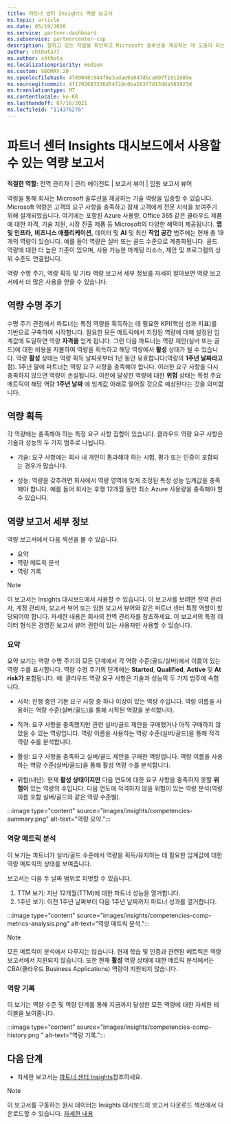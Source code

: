 ```yaml
---
title: 파트너 센터 Insights 역량 보고서
ms.topic: article
ms.date: 05/19/2020
ms.service: partner-dashboard
ms.subservice: partnercenter-csp
description: 잘하고 있는 작업을 확인하고 Microsoft 솔루션을 제공하는 데 도움이 되는 Microsoft 역량, 역량 수준 및 제안과 관련하여 개선할 수 있는 위치를 확인합니다.
author: shthota77
ms.author: shthota
ms.localizationpriority: medium
ms.custom: SEOMAY.20
ms.openlocfilehash: 4789048c944f6e3adae9a047dbca097f1912d89e
ms.sourcegitcommit: 4f1702683336d54f24c0ba283f7d13dda581923d
ms.translationtype: MT
ms.contentlocale: ko-KR
ms.lasthandoff: 07/16/2021
ms.locfileid: "114376276"
---
```

# <a name="competencies-report-available-from-the-partner-center-insights-dashboard"></a>파트너 센터 Insights 대시보드에서 사용할 수 있는 역량 보고서

**적절한 역할:** 전역 관리자 | 관리 에이전트 | 보고서 뷰어 | 임원 보고서 뷰어

역량을 통해 회사는 Microsoft 솔루션을 제공하는 기술 역량을 입증할 수 있습니다. Microsoft 역량은 고객의 요구 사항을 충족하고 잠재 고객에게 전문 지식을 보여주기 위해 설계되었습니다. 여기에는 포함된 Azure 사용량, Office 365 같은 클라우드 제품에 대한 자격, 기술 지원, 시장 진출 제품 등 Microsoft의 다양한 혜택이 제공됩니다. **앱 및 인프라,** **비즈니스 애플리케이션,** 데이터 및 **AI** 및 최신 **작업 공간** 범주에는 현재 총 19개의 역량이 있습니다. 예를 들어 역량은 실버 또는 골드 수준으로 계층화됩니다. 골드 역량에 대한 더 높은 기준이 있으며, 사용 가능한 마케팅 리소스, 제안 및 프로그램의 상위 수준도 연결됩니다.  

역량 수명 주기, 역량 획득 및 기타 역량 보고서 세부 정보를 자세히 알아보면 역량 보고서에서 더 많은 사용을 얻을 수 있습니다.

## <a name="competency-life-cycle"></a>역량 수명 주기

수명 주기 관점에서 파트너는 특정 역량을 획득하는 데 필요한 KPI(핵심 성과 지표)를 기반으로 구축하여 시작합니다. 필요한 모든 메트릭에서 지정된 역량에 대해 설정된 임계값에 도달하면 역량 **자격을** 얻게 됩니다. 그런 다음 파트너는 역량 제안(실버 또는 골드)에 대한 비용을 지불하여 역량을 획득하고 해당 역량에서 **활성** 상태가 될 수 있습니다. 역량 **활성** 상태는 역량 획득 날짜로부터 1년 동안 유효합니다(역량의 **1주년 날짜라고** 함). 1주년 말에 파트너는 역량 요구 사항을 충족해야 합니다. 이러한 요구 사항을 다시 충족하지 않으면 역량이 손실됩니다. 이전에 달성한 역량에 대한 **위험** 상태는 특정 주요 메트릭이 해당 역량 **1주년 날짜** 에 임계값 아래로 떨어질 것으로 예상된다는 것을 의미합니다.

## <a name="competency-attainment"></a>역량 획득

각 역량에는 충족해야 하는 특정 요구 사항 집합이 있습니다. 클라우드 역량 요구 사항은 기술과 성능의 두 가지 범주로 나뉩니다.

- 기술: 요구 사항에는 회사 내 개인이 통과해야 하는 시험, 평가 또는 인증이 포함되는 경우가 많습니다.

- 성능: 역량을 갖추려면 회사에서 역량 영역에 맞게 조정된 특정 성능 임계값을 충족해야 합니다. 예를 들어 회사는 후행 12개월 동안 최소 Azure 사용량을 충족해야 할 수 있습니다.

## <a name="competencies-report-details"></a>역량 보고서 세부 정보

역량 보고서에서 다음 섹션을 볼 수 있습니다.

- 요약
- 역량 메트릭 분석
- 역량 기록

 > [!NOTE]
 > 이 보고서는 Insights 대시보드에서 사용할 수 있습니다. 이 보고서를 보려면 전역 관리자, 계정 관리자, 보고서 뷰어 또는 임원 보고서 뷰어와 같은 파트너 센터 특정 역할이 할당되어야 합니다. 자세한 내용은 회사의 전역 관리자를 참조하세요. 이 보고서의 특정 데이터 형식은 경영진 보고서 뷰어 권한이 있는 사용자만 사용할 수 있습니다.

### <a name="summary"></a>요약

요약 보기는 역량 수명 주기의 모든 단계에서 각 역량 수준(골드/실버)에서 이름이 있는 역량 수를 표시합니다. 역량 수명 주기의 단계에는 **Started**, **Qualified**, **Active** 및 **At risk가** 포함됩니다. 예: 클라우드 역량 요구 사항은 기술과 성능의 두 가지 범주에 속합니다.

- 시작: 진행 중인 기본 요구 사항 중 하나 이상이 있는 역량 수입니다.
역량 이름을 사용하는 역량 수준(실버/골드)을 통해 시작된 역량을 분석합니다.

- 적격: 요구 사항을 충족했지만 관련 실버/골드 제안을 구매했거나 아직 구매하지 않았을 수 있는 역량입니다. 역량 이름을 사용하는 역량 수준(실버/골드)을 통해 적격 역량 수를 분석합니다.

- 활성: 요구 사항을 충족하고 실버/골드 제안을 구매한 역량입니다. 역량 이름을 사용하는 역량 수준(실버/골드)을 통해 활성 역량 수를 분석합니다.

- 위험(내년): 현재 **활성 상태이지만** 다음 연도에 대한 요구 사항을 충족하지 못할 **위험이** 있는 역량의 수입니다.
다음 연도에 적격하지 않을 위험이 있는 역량 분석(역량 이름 포함 실버/골드와 같은 역량 수준별).

:::image type="content" source="images/insights/competencies-summary.png" alt-text="역량 요약.":::

### <a name="competency-metric-analysis"></a>역량 메트릭 분석

이 보기는 파트너가 실버/골드 수준에서 역량을 획득/유지하는 데 필요한 임계값에 대한 역량 메트릭의 상태를 보여줍니다. 

보고서는 다음 두 날짜 범위로 피벗할 수 있습니다.

1. TTM 보기: 지난 12개월(TTM)에 대한 파트너 성능을 열거합니다.
2. 1주년 보기: 이전 1주년 날짜부터 다음 1주년 날짜까지 파트너 성과를 열거합니다.

:::image type="content" source="images/insights/competencies-comp-metrics-analysis.png" alt-text="역량 메트릭 분석.":::

> [!NOTE]
 > 모든 메트릭이 분석에서 다루지는 않습니다. 현재 학습 및 인증과 관련된 메트릭은 역량 보고서에서 지원되지 않습니다. 또한 현재 **활성** 역량 상태에 대한 메트릭 분석에서는 CBA(클라우드 Business Applications) 역량이 지원되지 않습니다.

### <a name="competency-history"></a>역량 기록

이 보기는 역량 수준 및 역량 단계를 통해 지금까지 달성한 모든 역량에 대한 자세한 테이블을 보여줍니다.

:::image type="content" source="images/insights/competencies-comp-history.png " alt-text="역량 기록.":::

## <a name="next-steps"></a>다음 단계

- 자세한 보고서는 [파트너 센터 Insights](partner-center-insights.md)참조하세요.

>[!NOTE] 
> 이 보고서를 구동하는 원시 데이터는 Insights 대시보드의 보고서 다운로드 섹션에서 다운로드할 수 있습니다. [자세한 내용](insights-download-reports.md) 
